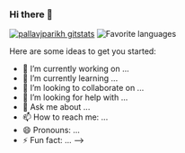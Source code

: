 ### Hi there 👋

[![pallavjparikh gitstats](https://github-readme-stats.vercel.app/api?username=pallavjparikh&theme=calm&layout=compact)](https://github.com/pallavjparikh)
![Favorite languages](https://github-readme-stats.vercel.app/api/top-langs/?username=pallavjparikh&theme=calm&layout=compact)


Here are some ideas to get you started:

- 🔭 I’m currently working on ...
- 🌱 I’m currently learning ...
- 👯 I’m looking to collaborate on ...
- 🤔 I’m looking for help with ...
- 💬 Ask me about ...
- 📫 How to reach me: ...
- 😄 Pronouns: ...
- ⚡ Fun fact: ...
-->
